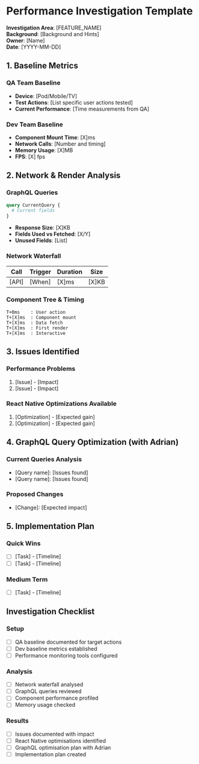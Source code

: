 # Performance Investigation Template

**Investigation Area**: [FEATURE_NAME]  
**Background**: [Background and Hints]  
**Owner**: [Name]  
**Date**: [YYYY-MM-DD]

## 1. Baseline Metrics

### QA Team Baseline
- **Device**: [Pod/Mobile/TV]
- **Test Actions**: [List specific user actions tested]
- **Current Performance**: [Time measurements from QA]

### Dev Team Baseline  
- **Component Mount Time**: [X]ms
- **Network Calls**: [Number and timing]
- **Memory Usage**: [X]MB
- **FPS**: [X] fps

## 2. Network & Render Analysis

### GraphQL Queries
```graphql
query CurrentQuery {
  # Current fields
}
```
- **Response Size**: [X]KB
- **Fields Used vs Fetched**: [X/Y]
- **Unused Fields**: [List]

### Network Waterfall
| Call | Trigger | Duration | Size | 
|------|---------|----------|------|
| [API] | [When] | [X]ms | [X]KB |

### Component Tree & Timing
```
T+0ms    : User action
T+[X]ms  : Component mount
T+[X]ms  : Data fetch
T+[X]ms  : First render
T+[X]ms  : Interactive
```

## 3. Issues Identified

### Performance Problems
1. [Issue] - [Impact]
2. [Issue] - [Impact]

### React Native Optimizations Available
1. [Optimization] - [Expected gain]
2. [Optimization] - [Expected gain]

## 4. GraphQL Query Optimization (with Adrian)

### Current Queries Analysis
- [Query name]: [Issues found]
- [Query name]: [Issues found]

### Proposed Changes
- [Change]: [Expected impact]

## 5. Implementation Plan

### Quick Wins
- [ ] [Task] - [Timeline]
- [ ] [Task] - [Timeline]

### Medium Term
- [ ] [Task] - [Timeline]

## Investigation Checklist

### Setup
- [ ] QA baseline documented for target actions
- [ ] Dev baseline metrics established
- [ ] Performance monitoring tools configured

### Analysis
- [ ] Network waterfall analysed
- [ ] GraphQL queries reviewed
- [ ] Component performance profiled
- [ ] Memory usage checked

### Results
- [ ] Issues documented with impact
- [ ] React Native optimisations identified  
- [ ] GraphQL optimisation plan with Adrian
- [ ] Implementation plan created
